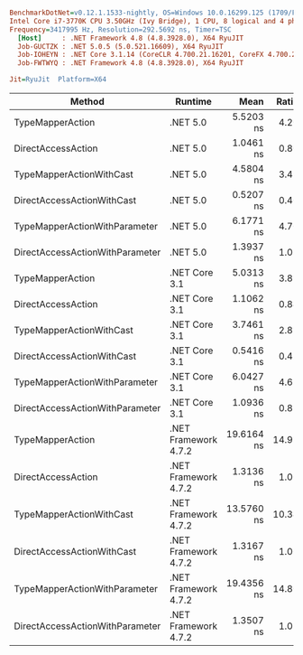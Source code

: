 ``` ini

BenchmarkDotNet=v0.12.1.1533-nightly, OS=Windows 10.0.16299.125 (1709/FallCreatorsUpdate/Redstone3)
Intel Core i7-3770K CPU 3.50GHz (Ivy Bridge), 1 CPU, 8 logical and 4 physical cores
Frequency=3417995 Hz, Resolution=292.5692 ns, Timer=TSC
  [Host]     : .NET Framework 4.8 (4.8.3928.0), X64 RyuJIT
  Job-GUCTZK : .NET 5.0.5 (5.0.521.16609), X64 RyuJIT
  Job-IOHEYN : .NET Core 3.1.14 (CoreCLR 4.700.21.16201, CoreFX 4.700.21.16208), X64 RyuJIT
  Job-FWTWYQ : .NET Framework 4.8 (4.8.3928.0), X64 RyuJIT

Jit=RyuJit  Platform=X64  

```
|                          Method |              Runtime |       Mean | Ratio | Allocated |
|-------------------------------- |--------------------- |-----------:|------:|----------:|
|                TypeMapperAction |             .NET 5.0 |  5.5203 ns |  4.20 |         - |
|              DirectAccessAction |             .NET 5.0 |  1.0461 ns |  0.80 |         - |
|        TypeMapperActionWithCast |             .NET 5.0 |  4.5804 ns |  3.49 |         - |
|      DirectAccessActionWithCast |             .NET 5.0 |  0.5207 ns |  0.40 |         - |
|   TypeMapperActionWithParameter |             .NET 5.0 |  6.1771 ns |  4.70 |         - |
| DirectAccessActionWithParameter |             .NET 5.0 |  1.3937 ns |  1.06 |         - |
|                TypeMapperAction |        .NET Core 3.1 |  5.0313 ns |  3.83 |         - |
|              DirectAccessAction |        .NET Core 3.1 |  1.1062 ns |  0.84 |         - |
|        TypeMapperActionWithCast |        .NET Core 3.1 |  3.7461 ns |  2.85 |         - |
|      DirectAccessActionWithCast |        .NET Core 3.1 |  0.5416 ns |  0.41 |         - |
|   TypeMapperActionWithParameter |        .NET Core 3.1 |  6.0427 ns |  4.68 |         - |
| DirectAccessActionWithParameter |        .NET Core 3.1 |  1.0936 ns |  0.83 |         - |
|                TypeMapperAction | .NET Framework 4.7.2 | 19.6164 ns | 14.93 |         - |
|              DirectAccessAction | .NET Framework 4.7.2 |  1.3136 ns |  1.00 |         - |
|        TypeMapperActionWithCast | .NET Framework 4.7.2 | 13.5760 ns | 10.34 |         - |
|      DirectAccessActionWithCast | .NET Framework 4.7.2 |  1.3167 ns |  1.00 |         - |
|   TypeMapperActionWithParameter | .NET Framework 4.7.2 | 19.4356 ns | 14.80 |         - |
| DirectAccessActionWithParameter | .NET Framework 4.7.2 |  1.3507 ns |  1.03 |         - |

